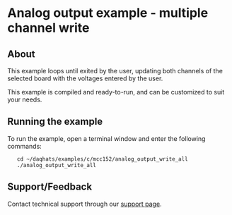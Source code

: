 # Analog output example - multiple channel write

## About
This example loops until exited by the user, updating both channels of the
selected board with the voltages entered by the user.

This example is compiled and ready-to-run, and can be customized to suit 
your needs.

## Running the example
To run the example, open a terminal window and enter the following commands:
```
   cd ~/daqhats/examples/c/mcc152/analog_output_write_all
   ./analog_output_write_all
```

## Support/Feedback
Contact technical support through our 
[support page](https://www.mccdaq.com/support/support_form.aspx).